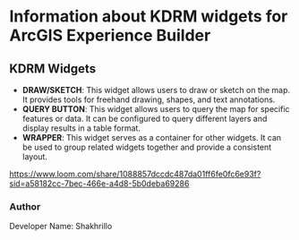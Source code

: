 # Information about KDRM widgets for ArcGIS Experience Builder

## KDRM Widgets
- **DRAW/SKETCH**: This widget allows users to draw or sketch on the map. It provides tools for freehand drawing, shapes, and text annotations.
- **QUERY BUTTON**: This widget allows users to query the map for specific features or data. It can be configured to query different layers and display results in a table format.
- **WRAPPER**: This widget serves as a container for other widgets. It can be used to group related widgets together and provide a consistent layout.

https://www.loom.com/share/1088857dccdc487da01ff6fe0fc6e93f?sid=a58182cc-7bec-466e-a4d8-5b0deba69286

### Author
Developer Name: Shakhrillo
